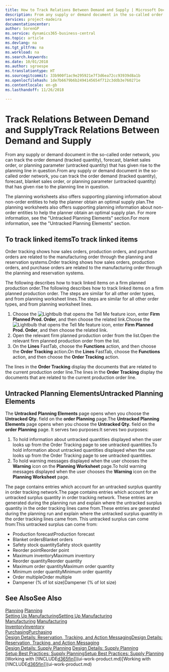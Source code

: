 ```yaml
---
title: How to Track Relations Between Demand and Supply | Microsoft Docs
description: From any supply or demand document in the so-called order network, you can track the order demand (tracked quantity), forecast, blanket sales order, or planning parameter (untracked quantity) that has given rise to the planning line in question.
services: project-madeira
documentationcenter: 
author: SorenGP
ms.service: dynamics365-business-central
ms.topic: article
ms.devlang: na
ms.tgt_pltfrm: na
ms.workload: na
ms.search.keywords: 
ms.date: 10/01/2018
ms.author: sgroespe
ms.translationtype: HT
ms.sourcegitcommit: 33b900f1ac9e295921e7f3d6ea72cc93939d8a1b
ms.openlocfilehash: 1de7b6679b6b2494145654f712c3ddb3e760271e
ms.contentlocale: en-gb
ms.lasthandoff: 11/26/2018

---
```

# <a name="track-relations-between-demand-and-supply"></a><span data-ttu-id="55000-103">Track Relations Between Demand and Supply</span><span class="sxs-lookup"><span data-stu-id="55000-103">Track Relations Between Demand and Supply</span></span>
<span data-ttu-id="55000-104">From any supply or demand document in the so-called order network, you can track the order demand (tracked quantity), forecast, blanket sales order, or planning parameter (untracked quantity) that has given rise to the planning line in question.</span><span class="sxs-lookup"><span data-stu-id="55000-104">From any supply or demand document in the so-called order network, you can track the order demand (tracked quantity), forecast, blanket sales order, or planning parameter (untracked quantity) that has given rise to the planning line in question.</span></span>

<span data-ttu-id="55000-105">The planning worksheets also offers supporting planning information about non-order entities to help the planner obtain an optimal supply plan.</span><span class="sxs-lookup"><span data-stu-id="55000-105">The planning worksheets also offers supporting planning information about non-order entities to help the planner obtain an optimal supply plan.</span></span> <span data-ttu-id="55000-106">For more information, see the "Untracked Planning Elements" section.</span><span class="sxs-lookup"><span data-stu-id="55000-106">For more information, see the "Untracked Planning Elements" section.</span></span>

## <a name="to-track-linked-items"></a><span data-ttu-id="55000-107">To track linked items</span><span class="sxs-lookup"><span data-stu-id="55000-107">To track linked items</span></span>
<span data-ttu-id="55000-108">Order tracking shows how sales orders, production orders, and purchase orders are related to the manufacturing order through the planning and reservation systems.</span><span class="sxs-lookup"><span data-stu-id="55000-108">Order tracking shows how sales orders, production orders, and purchase orders are related to the manufacturing order through the planning and reservation systems.</span></span>

<span data-ttu-id="55000-109">The following describes how to track linked items on a firm planned production order.</span><span class="sxs-lookup"><span data-stu-id="55000-109">The following describes how to track linked items on a firm planned production order.</span></span> <span data-ttu-id="55000-110">The steps are similar for all other order types, and from planning worksheet lines.</span><span class="sxs-lookup"><span data-stu-id="55000-110">The steps are similar for all other order types, and from planning worksheet lines.</span></span>

1. <span data-ttu-id="55000-111">Choose the ![Lightbulb that opens the Tell Me feature](media/ui-search/search_small.png "Tell me what you want to do") icon, enter **Firm Planned Prod. Order**, and then choose the related link.</span><span class="sxs-lookup"><span data-stu-id="55000-111">Choose the ![Lightbulb that opens the Tell Me feature](media/ui-search/search_small.png "Tell me what you want to do") icon, enter **Firm Planned Prod. Order**, and then choose the related link.</span></span>
2. <span data-ttu-id="55000-112">Open the relevant firm planned production order from the list.</span><span class="sxs-lookup"><span data-stu-id="55000-112">Open the relevant firm planned production order from the list.</span></span>
3. <span data-ttu-id="55000-113">On the **Lines** FastTab, choose the **Functions** action, and then choose the **Order Tracking** action.</span><span class="sxs-lookup"><span data-stu-id="55000-113">On the **Lines** FastTab, choose the **Functions** action, and then choose the **Order Tracking** action.</span></span>

<span data-ttu-id="55000-114">The lines in the **Order Tracking** display the documents that are related to the current production order line.</span><span class="sxs-lookup"><span data-stu-id="55000-114">The lines in the **Order Tracking** display the documents that are related to the current production order line.</span></span>

## <a name="untracked-planning-elements"></a><span data-ttu-id="55000-115">Untracked Planning Elements</span><span class="sxs-lookup"><span data-stu-id="55000-115">Untracked Planning Elements</span></span>
<span data-ttu-id="55000-116">The **Untracked Planning Elements** page opens when you choose the **Untracked Qty.** field on the **order Planning** page.</span><span class="sxs-lookup"><span data-stu-id="55000-116">The **Untracked Planning Elements** page opens when you choose the **Untracked Qty.** field on the **order Planning** page.</span></span> <span data-ttu-id="55000-117">It serves two purposes:</span><span class="sxs-lookup"><span data-stu-id="55000-117">It serves two purposes:</span></span>

1. <span data-ttu-id="55000-118">To hold information about untracked quantities displayed when the user looks up from the Order Tracking page to see untracked quantities.</span><span class="sxs-lookup"><span data-stu-id="55000-118">To hold information about untracked quantities displayed when the user looks up from the Order Tracking page to see untracked quantities.</span></span>
2. <span data-ttu-id="55000-119">To hold warning messages displayed when the user chooses the **Warning** icon on the **Planning Worksheet** page.</span><span class="sxs-lookup"><span data-stu-id="55000-119">To hold warning messages displayed when the user chooses the **Warning** icon on the **Planning Worksheet** page.</span></span>

<span data-ttu-id="55000-120">The page contains entries which account for an untracked surplus quantity in order tracking network.</span><span class="sxs-lookup"><span data-stu-id="55000-120">The page contains entries which account for an untracked surplus quantity in order tracking network.</span></span> <span data-ttu-id="55000-121">These entries are generated during the planning run and explain where the untracked surplus quantity in the order tracking lines came from.</span><span class="sxs-lookup"><span data-stu-id="55000-121">These entries are generated during the planning run and explain where the untracked surplus quantity in the order tracking lines came from.</span></span> <span data-ttu-id="55000-122">This untracked surplus can come from:</span><span class="sxs-lookup"><span data-stu-id="55000-122">This untracked surplus can come from:</span></span>

- <span data-ttu-id="55000-123">Production forecast</span><span class="sxs-lookup"><span data-stu-id="55000-123">Production forecast</span></span>
- <span data-ttu-id="55000-124">Blanket orders</span><span class="sxs-lookup"><span data-stu-id="55000-124">Blanket orders</span></span>
- <span data-ttu-id="55000-125">Safety stock quantity</span><span class="sxs-lookup"><span data-stu-id="55000-125">Safety stock quantity</span></span>
- <span data-ttu-id="55000-126">Reorder point</span><span class="sxs-lookup"><span data-stu-id="55000-126">Reorder point</span></span>
- <span data-ttu-id="55000-127">Maximum inventory</span><span class="sxs-lookup"><span data-stu-id="55000-127">Maximum inventory</span></span>
- <span data-ttu-id="55000-128">Reorder quantity</span><span class="sxs-lookup"><span data-stu-id="55000-128">Reorder quantity</span></span>
- <span data-ttu-id="55000-129">Maximum order quantity</span><span class="sxs-lookup"><span data-stu-id="55000-129">Maximum order quantity</span></span>
- <span data-ttu-id="55000-130">Minimum order quantity</span><span class="sxs-lookup"><span data-stu-id="55000-130">Minimum order quantity</span></span>
- <span data-ttu-id="55000-131">Order multiple</span><span class="sxs-lookup"><span data-stu-id="55000-131">Order multiple</span></span>
- <span data-ttu-id="55000-132">Dampener (% of lot size)</span><span class="sxs-lookup"><span data-stu-id="55000-132">Dampener (% of lot size)</span></span>

## <a name="see-also"></a><span data-ttu-id="55000-133">See Also</span><span class="sxs-lookup"><span data-stu-id="55000-133">See Also</span></span>  
<span data-ttu-id="55000-134">[Planning](production-planning.md) </span><span class="sxs-lookup"><span data-stu-id="55000-134">[Planning](production-planning.md) </span></span>  
[<span data-ttu-id="55000-135">Setting Up Manufacturing</span><span class="sxs-lookup"><span data-stu-id="55000-135">Setting Up Manufacturing</span></span>](production-configure-production-processes.md)  
<span data-ttu-id="55000-136">[Manufacturing](production-manage-manufacturing.md)  </span><span class="sxs-lookup"><span data-stu-id="55000-136">[Manufacturing](production-manage-manufacturing.md)  </span></span>  
[<span data-ttu-id="55000-137">Inventory</span><span class="sxs-lookup"><span data-stu-id="55000-137">Inventory</span></span>](inventory-manage-inventory.md)  
[<span data-ttu-id="55000-138">Purchasing</span><span class="sxs-lookup"><span data-stu-id="55000-138">Purchasing</span></span>](purchasing-manage-purchasing.md)  
[<span data-ttu-id="55000-139">Design Details: Reservation, Tracking, and Action Messaging</span><span class="sxs-lookup"><span data-stu-id="55000-139">Design Details: Reservation, Tracking, and Action Messaging</span></span>](design-details-reservation-order-tracking-and-action-messaging.md)  
<span data-ttu-id="55000-140">[Design Details: Supply Planning](design-details-supply-planning.md) </span><span class="sxs-lookup"><span data-stu-id="55000-140">[Design Details: Supply Planning](design-details-supply-planning.md) </span></span>  
[<span data-ttu-id="55000-141">Setup Best Practices: Supply Planning</span><span class="sxs-lookup"><span data-stu-id="55000-141">Setup Best Practices: Supply Planning</span></span>](setup-best-practices-supply-planning.md)  
<span data-ttu-id="55000-142">[Working with [!INCLUDE[d365fin](includes/d365fin_md.md)]](ui-work-product.md)</span><span class="sxs-lookup"><span data-stu-id="55000-142">[Working with [!INCLUDE[d365fin](includes/d365fin_md.md)]](ui-work-product.md)</span></span>

